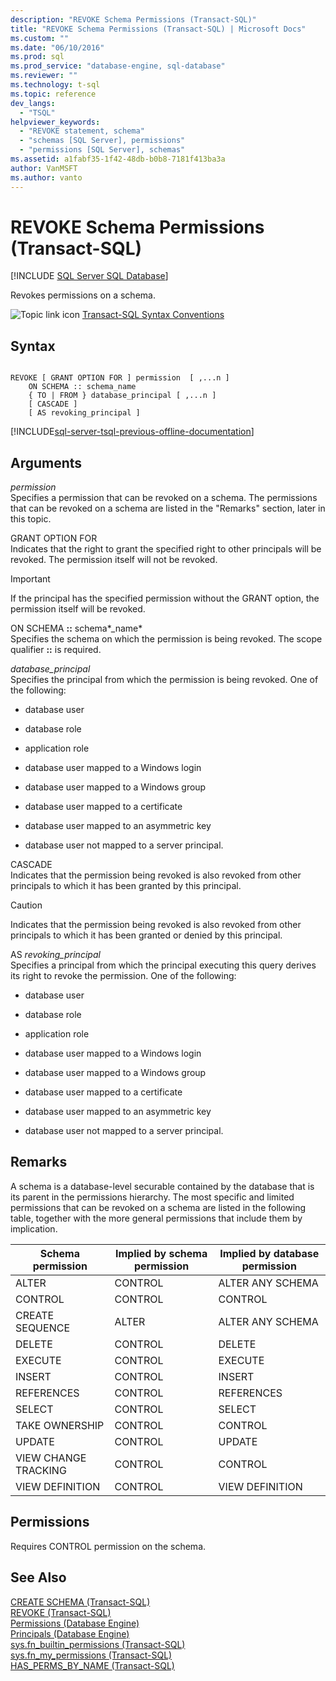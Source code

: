 ```yaml
---
description: "REVOKE Schema Permissions (Transact-SQL)"
title: "REVOKE Schema Permissions (Transact-SQL) | Microsoft Docs"
ms.custom: ""
ms.date: "06/10/2016"
ms.prod: sql
ms.prod_service: "database-engine, sql-database"
ms.reviewer: ""
ms.technology: t-sql
ms.topic: reference
dev_langs: 
  - "TSQL"
helpviewer_keywords: 
  - "REVOKE statement, schema"
  - "schemas [SQL Server], permissions"
  - "permissions [SQL Server], schemas"
ms.assetid: a1fabf35-1f42-48db-b0b8-7181f413ba3a
author: VanMSFT
ms.author: vanto
---
```

# REVOKE Schema Permissions (Transact-SQL)
[!INCLUDE [SQL Server SQL Database](../../includes/applies-to-version/sql-asdb.md)]

  Revokes permissions on a schema.  
  
 ![Topic link icon](../../database-engine/configure-windows/media/topic-link.gif "Topic link icon") [Transact-SQL Syntax Conventions](../../t-sql/language-elements/transact-sql-syntax-conventions-transact-sql.md)  
  
## Syntax  
  
```syntaxsql
  
REVOKE [ GRANT OPTION FOR ] permission  [ ,...n ]   
    ON SCHEMA :: schema_name   
    { TO | FROM } database_principal [ ,...n ]  
    [ CASCADE ]  
    [ AS revoking_principal ]  
```  
  
[!INCLUDE[sql-server-tsql-previous-offline-documentation](../../includes/sql-server-tsql-previous-offline-documentation.md)]

## Arguments
 *permission*  
 Specifies a permission that can be revoked on a schema. The permissions that can be revoked on a schema are listed in the "Remarks" section, later in this topic.  
  
 GRANT OPTION FOR  
 Indicates that the right to grant the specified right to other principals will be revoked. The permission itself will not be revoked.  
  
> [!IMPORTANT]  
>  If the principal has the specified permission without the GRANT option, the permission itself will be revoked.  
  
 ON SCHEMA **::** schema*_name*  
 Specifies the schema on which the permission is being revoked. The scope qualifier **::** is required.  
  
 *database_principal*  
 Specifies the principal from which the permission is being revoked. One of the following:  
  
-   database user  
  
-   database role  
  
-   application role  
  
-   database user mapped to a Windows login  
  
-   database user mapped to a Windows group  
  
-   database user mapped to a certificate  
  
-   database user mapped to an asymmetric key  
  
-   database user not mapped to a server principal.  
  
 CASCADE  
 Indicates that the permission being revoked is also revoked from other principals to which it has been granted by this principal.  
  
> [!CAUTION]  
>  Indicates that the permission being revoked is also revoked from other principals to which it has been granted or denied by this principal.  
  
 AS *revoking_principal*  
 Specifies a principal from which the principal executing this query derives its right to revoke the permission. One of the following:  
  
-   database user  
  
-   database role  
  
-   application role  
  
-   database user mapped to a Windows login  
  
-   database user mapped to a Windows group  
  
-   database user mapped to a certificate  
  
-   database user mapped to an asymmetric key  
  
-   database user not mapped to a server principal.  
  
## Remarks  
 A schema is a database-level securable contained by the database that is its parent in the permissions hierarchy. The most specific and limited permissions that can be revoked on a schema are listed in the following table, together with the more general permissions that include them by implication.  
  
|Schema permission|Implied by schema permission|Implied by database permission|  
|-----------------------|----------------------------------|------------------------------------|  
|ALTER|CONTROL|ALTER ANY SCHEMA|  
|CONTROL|CONTROL|CONTROL|  
|CREATE SEQUENCE|ALTER|ALTER ANY SCHEMA|  
|DELETE|CONTROL|DELETE|  
|EXECUTE|CONTROL|EXECUTE|  
|INSERT|CONTROL|INSERT|  
|REFERENCES|CONTROL|REFERENCES|  
|SELECT|CONTROL|SELECT|  
|TAKE OWNERSHIP|CONTROL|CONTROL|  
|UPDATE|CONTROL|UPDATE|  
|VIEW CHANGE TRACKING|CONTROL|CONTROL|  
|VIEW DEFINITION|CONTROL|VIEW DEFINITION|  
  
## Permissions  
 Requires CONTROL permission on the schema.  
  
## See Also  
 [CREATE SCHEMA &#40;Transact-SQL&#41;](../../t-sql/statements/create-schema-transact-sql.md)   
 [REVOKE &#40;Transact-SQL&#41;](../../t-sql/statements/revoke-transact-sql.md)   
 [Permissions &#40;Database Engine&#41;](../../relational-databases/security/permissions-database-engine.md)   
 [Principals &#40;Database Engine&#41;](../../relational-databases/security/authentication-access/principals-database-engine.md)   
 [sys.fn_builtin_permissions &#40;Transact-SQL&#41;](../../relational-databases/system-functions/sys-fn-builtin-permissions-transact-sql.md)   
 [sys.fn_my_permissions &#40;Transact-SQL&#41;](../../relational-databases/system-functions/sys-fn-my-permissions-transact-sql.md)   
 [HAS_PERMS_BY_NAME &#40;Transact-SQL&#41;](../../t-sql/functions/has-perms-by-name-transact-sql.md)  
  
  
